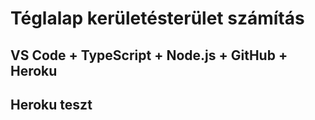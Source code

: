 # Téglalap kerületésterület számítás
##  VS Code + TypeScript + Node.js + GitHub + Heroku

## Heroku teszt
